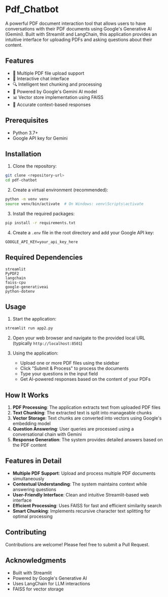 # Pdf_Chatbot

A powerful PDF document interaction tool that allows users to have conversations with their PDF documents using Google's Generative AI (Gemini). Built with Streamlit and LangChain, this application provides an intuitive interface for uploading PDFs and asking questions about their content.

## Features

- 📁 Multiple PDF file upload support
- 💬 Interactive chat interface
- 🔍 Intelligent text chunking and processing
- 🧠 Powered by Google's Gemini AI model
- 📊 Vector store implementation using FAISS
- 🎯 Accurate context-based responses

## Prerequisites

- Python 3.7+
- Google API key for Gemini

## Installation

1. Clone the repository:
```bash
git clone <repository-url>
cd pdf-chatbot
```

2. Create a virtual environment (recommended):
```bash
python -m venv venv
source venv/bin/activate  # On Windows: venv\Scripts\activate
```

3. Install the required packages:
```bash
pip install -r requirements.txt
```

4. Create a `.env` file in the root directory and add your Google API key:
```
GOOGLE_API_KEY=your_api_key_here
```

## Required Dependencies

```
streamlit
PyPDF2
langchain
faiss-cpu
google-generativeai
python-dotenv
```

## Usage

1. Start the application:
```bash
streamlit run app2.py
```

2. Open your web browser and navigate to the provided local URL (typically `http://localhost:8501`)

3. Using the application:
   - Upload one or more PDF files using the sidebar
   - Click "Submit & Process" to process the documents
   - Type your questions in the input field
   - Get AI-powered responses based on the content of your PDFs

## How It Works

1. **PDF Processing**: The application extracts text from uploaded PDF files
2. **Text Chunking**: The extracted text is split into manageable chunks
3. **Vector Storage**: Text chunks are converted into vectors using Google's embedding model
4. **Question Answering**: User queries are processed using a conversational chain with Gemini
5. **Response Generation**: The system provides detailed answers based on the PDF content

## Features in Detail

- **Multiple PDF Support**: Upload and process multiple PDF documents simultaneously
- **Contextual Understanding**: The system maintains context while answering questions
- **User-Friendly Interface**: Clean and intuitive Streamlit-based web interface
- **Efficient Processing**: Uses FAISS for fast and efficient similarity search
- **Smart Chunking**: Implements recursive character text splitting for optimal processing

## Contributing

Contributions are welcome! Please feel free to submit a Pull Request.

## Acknowledgments

- Built with Streamlit
- Powered by Google's Generative AI
- Uses LangChain for LLM interactions
- FAISS for vector storage
